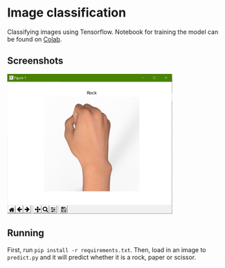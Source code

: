 # Image classification
Classifying images using Tensorflow.
Notebook for training the model can be found on [Colab](https://colab.research.google.com/drive/1y3ZdClgzxrSBhtpums3kRaEggSK-QIUt?usp=sharing).

## Screenshots
![Alt text](screenshots/1r.png?raw=true "Screenshot 1")

## Running
First, run ```pip install -r requirements.txt```.
Then, load in an image to ```predict.py``` and it will predict whether it is a rock, paper or scissor.
